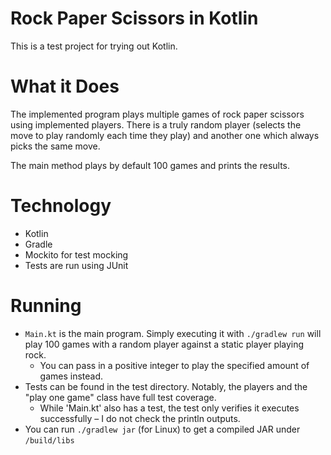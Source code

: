 # Rock Paper Scissors in Kotlin

This is a test project for trying out Kotlin.

# What it Does

The implemented program plays multiple games of rock paper scissors using implemented players.
There is a truly random player (selects the move to play randomly each time they play) and another
one which always picks the same move.

The main method plays by default 100 games and prints the results.

# Technology

* Kotlin
* Gradle
* Mockito for test mocking
* Tests are run using JUnit

# Running

* `Main.kt` is the main program. Simply executing it with `./gradlew run` will play 100 games with a
  random player against a static player playing rock.
    * You can pass in a positive integer to play the specified amount of games instead.
* Tests can be found in the test directory. Notably, the players and the "play one game" class have
  full test coverage.
    * While 'Main.kt' also has a test, the test only verifies it executes successfully – I do not
      check the println outputs.
* You can run `./gradlew jar` (for Linux) to get a compiled JAR under `/build/libs`
